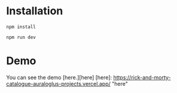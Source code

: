 # Installation

`npm install`

`npm run dev`

# Demo

You can see the demo [here.][here]
[here]: https://rick-and-morty-catalogue-auraloglus-projects.vercel.app/ "here"
